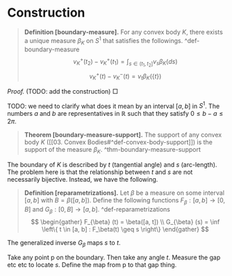 # Construction



> __Definition [boundary-measure].__ For any convex body $K$, there exists a unique measure $\beta_K$ on $S^1$ that satisfies the followings. ^def-boundary-measure
$$
v_K^+(t_2) - v_K^+(t_1) = \int_{s \in (t_1, t_2]} v_s \beta_K(ds)
$$
$$
v_K^+(t) - v_K^-(t) = v_t \beta_K\left( \left\{ t \right\} \right)
$$

_Proof._ (TODO: add the construction) □

TODO: we need to clarify what does it mean by an interval $[a, b]$ in $S^1$. The numbers $a$ and $b$ are representatives in $\mathbb{R}$ such that they satisfy $0 \leq b - a \leq 2\pi$.

> __Theorem [boundary-measure-support].__ The support of any convex body $K$ ([[03. Convex Bodies#^def-convex-body-support]]) is the support of the measure $\beta_K$. ^thm-boundary-measure-support


The boundary of $K$ is described by $t$ (tangential angle) and $s$ (arc-length). The problem here is that the relationship between $t$ and $s$ are not necessarily bijective. Instead, we have the following.

> __Definition [reparametrizations].__ Let $\beta$ be a measure on some interval $[a, b]$ with $B = \beta([a, b])$. Define the following functions $F_\beta : [a, b] \to [0, B]$ and $G_\beta : [0, B] \to [a, b]$. ^def-reparametrizations
$$
\begin{gather}
F_{\beta} (t) = \beta([a, t]) \\
G_{\beta} (s) = \inf \left\{ t \in [a, b] : F_\beta(t) \geq s \right\} 
\end{gather}
$$

The generalized inverse $G_\beta$ maps $s$ to $t$.

Take any point p on the boundary. Then take any angle $t$. Measure the gap etc etc to locate $s$. Define the map from p to that gap thing. 